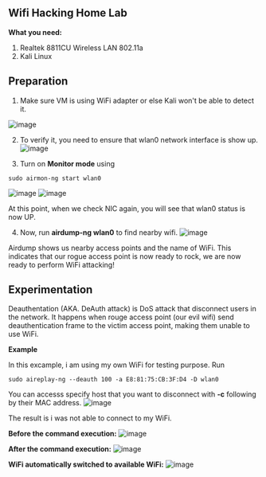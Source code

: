 Wifi Hacking Home Lab
---
**What you need:**

1. Realtek 8811CU Wireless LAN 802.11a
2. Kali Linux

Preparation
---

1. Make sure VM is using WiFi adapter or else Kali won't be able to detect it.

![image](https://github.com/user-attachments/assets/49f2b086-5d4f-4b9f-b57a-93e52e6ba5c5)

2. To verify it, you need to ensure that  wlan0 network interface is show up.
![image](https://github.com/user-attachments/assets/c9130857-0182-4e83-b128-801d614aa824)

3. Turn on **Monitor mode** using
```
sudo airmon-ng start wlan0
```
![image](https://github.com/user-attachments/assets/61134cd1-31ba-4be3-b0f8-8be3f9db30b8)
![image](https://github.com/user-attachments/assets/6b446609-5206-45bd-ac6a-1fd12736d483)

At this point, when we check NIC again, you will see that wlan0 status is now UP.

4. Now, run **airdump-ng wlan0** to find nearby wifi.
![image](https://github.com/user-attachments/assets/93697011-8291-4494-b101-8d41c30ac6db)

Airdump shows us nearby access points and the name of WiFi. This indicates that our rogue access point is now ready to rock, we are now ready to perform WiFi attacking!

**Experimentation**
---
Deauthentation (AKA. DeAuth attack) is DoS attack that disconnect users in the network. It happens when rouge access point (our evil wifi) send deauthentication frame to the victim access point, making them unable to use WiFi.

**Example**

In this excample, i am using my own WiFi for testing purpose.
Run 
```
sudo aireplay-ng --deauth 100 -a E8:81:75:CB:3F:D4 -D wlan0
``` 
You can accesss specify host that you want to disconnect with **-c** following by their MAC address.
![image](https://github.com/user-attachments/assets/a5457737-c7ff-4019-98c7-34895dba72e8)

The result is i was not able to connect to my WiFi.

**Before the command execution:**
![image](https://github.com/user-attachments/assets/6cb5b7f1-5dfc-4abb-8a98-40ee36a2aa09)

**After the command execution:**
![image](https://github.com/user-attachments/assets/3e670553-db33-49cb-a3e8-1583f2a4d280)

**WiFi automatically switched to available WiFi:**
![image](https://github.com/user-attachments/assets/b5cd14e0-a754-478f-a150-470707451967)
